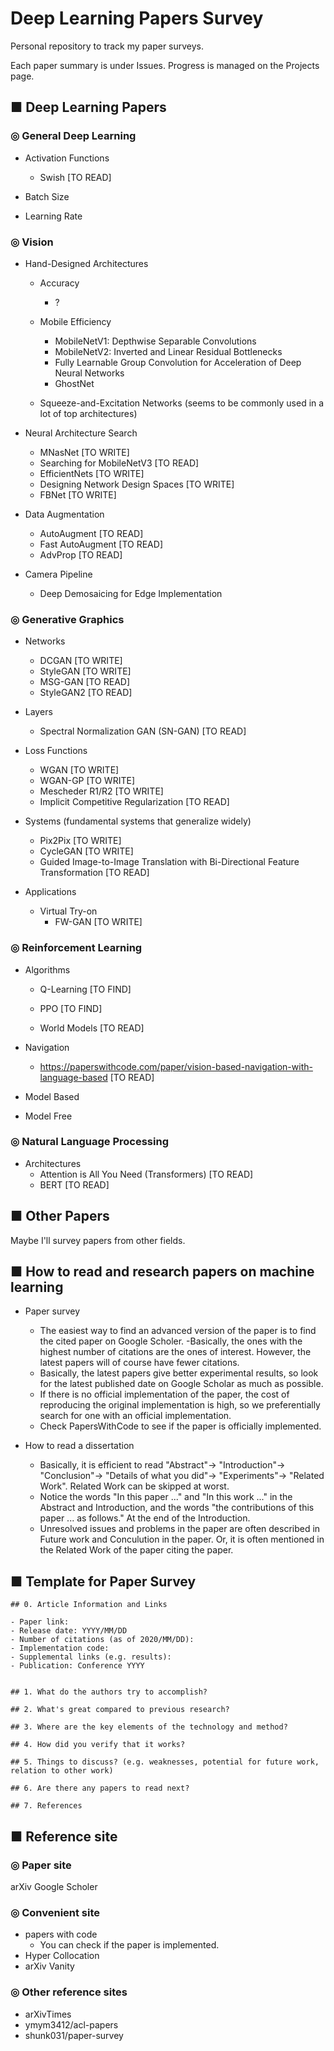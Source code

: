 # Deep Learning Papers Survey
Personal repository to track my paper surveys.

Each paper summary is under Issues. Progress is managed on the Projects page.

## ■ Deep Learning Papers
### ◎ General Deep Learning
- Activation Functions
  - Swish [TO READ]

- Batch Size

- Learning Rate

### ◎ Vision
- Hand-Designed Architectures
  - Accuracy
    - ?
  - Mobile Efficiency
    - MobileNetV1: Depthwise Separable Convolutions
    - MobileNetV2: Inverted and Linear Residual Bottlenecks
    - Fully Learnable Group Convolution for Acceleration of Deep Neural Networks
    - GhostNet
    
  - Squeeze-and-Excitation Networks (seems to be commonly used in a lot of top architectures)

- Neural Architecture Search
  - MNasNet [TO WRITE]
  - Searching for MobileNetV3 [TO READ]
  - EfficientNets [TO WRITE] 
  - Designing Network Design Spaces [TO WRITE]
  - FBNet [TO WRITE]
  
- Data Augmentation
  - AutoAugment [TO READ]
  - Fast AutoAugment [TO READ]
  - AdvProp [TO READ]
  
- Camera Pipeline
  - Deep Demosaicing for Edge Implementation

### ◎ Generative Graphics
- Networks
  - DCGAN [TO WRITE]
  - StyleGAN [TO WRITE]
  - MSG-GAN [TO READ]
  - StyleGAN2 [TO READ]
- Layers
  - Spectral Normalization GAN (SN-GAN) [TO READ]
- Loss Functions
  - WGAN [TO WRITE]
  - WGAN-GP [TO WRITE]
  - Mescheder R1/R2 [TO WRITE]
  - Implicit Competitive Regularization [TO READ]
  
- Systems (fundamental systems that generalize widely)
  - Pix2Pix [TO WRITE]
  - CycleGAN [TO WRITE]
  - Guided Image-to-Image Translation with Bi-Directional Feature Transformation [TO READ]

- Applications
  - Virtual Try-on
    - FW-GAN [TO WRITE]

### ◎ Reinforcement Learning
- Algorithms
  - Q-Learning [TO FIND]
  - PPO [TO FIND]
  
  - World Models [TO READ]
  
- Navigation
  - https://paperswithcode.com/paper/vision-based-navigation-with-language-based [TO READ]

- Model Based

- Model Free
  
### ◎ Natural Language Processing
- Architectures
  - Attention is All You Need (Transformers) [TO READ]
  - BERT [TO READ]

## ■ Other Papers
Maybe I'll survey papers from other fields.

## ■ How to read and research papers on machine learning
 - Paper survey
     - The easiest way to find an advanced version of the paper is to find the cited paper on Google Scholer.
     -Basically, the ones with the highest number of citations are the ones of interest. However, the latest papers will of course have fewer citations.
     - Basically, the latest papers give better experimental results, so look for the latest published date on Google Scholar as much as possible.
     - If there is no official implementation of the paper, the cost of reproducing the original implementation is high, so we preferentially search for one with an official implementation.
     - Check PapersWithCode to see if the paper is officially implemented.

- How to read a dissertation
    - Basically, it is efficient to read "Abstract"-> "Introduction"-> "Conclusion"-> "Details of what you did"-> "Experiments"-> "Related Work". Related Work can be skipped at worst.
    - Notice the words "In this paper ..." and "In this work ..." in the Abstract and Introduction, and the words "the contributions of this paper ... as follows." At the end of the Introduction.
    - Unresolved issues and problems in the paper are often described in Future work and Conculution in the paper. Or, it is often mentioned in the Related Work of the paper citing the paper.

## ■ Template for Paper Survey
```
## 0. Article Information and Links

- Paper link: 
- Release date: YYYY/MM/DD
- Number of citations (as of 2020/MM/DD): 
- Implementation code: 
- Supplemental links (e.g. results): 
- Publication: Conference YYYY


## 1. What do the authors try to accomplish?

## 2. What's great compared to previous research?

## 3. Where are the key elements of the technology and method?

## 4. How did you verify that it works?

## 5. Things to discuss? (e.g. weaknesses, potential for future work, relation to other work)

## 6. Are there any papers to read next?

## 7. References

```

## ■ Reference site
### ◎ Paper site
arXiv
Google Scholer
### ◎ Convenient site
- papers with code
    - You can check if the paper is implemented.
- Hyper Collocation
- arXiv Vanity
### ◎ Other reference sites
- arXivTimes
- ymym3412/acl-papers
- shunk031/paper-survey
